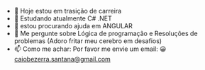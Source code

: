 
- 🔭 Hoje estou em trasição de carreira
- 🌱 Estudando atualmente C# .NET 
- 🤔 estou procurando ajuda em ANGULAR
- 💬 Me pergunte sobre Lógica de programação e Resoluções de problemas (Adoro fritar meu cerebro em desafios)
- 📫 Como me achar: Por favor me envie um email: 😀 caiobezerra.santana@gmail.com
